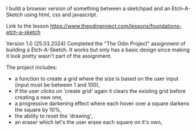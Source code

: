 I build a browser version of something between a sketchpad and an Etch-A-Sketch using html, css and javascript.

Link to the lesson https://www.theodinproject.com/lessons/foundations-etch-a-sketch

Version 1.0 (25.03.2024)
Completed the "The Odin Project" assignment of building a Etch-A-Sketch. It works but only has a basic design since making it look pretty wasn't part of the assignment.

The project includes:
- a function to create a grid where the size is based on the user input (input must be between 1 and 100),
- if the user clicks on 'create grid' again it clears the existing grid before creating a new one,
- a progressive darkening effect where each hover over a square darkens the square by 10%,
- the ability to reset the 'drawing',
- an eraser which let's the user erase each square on it's own,
